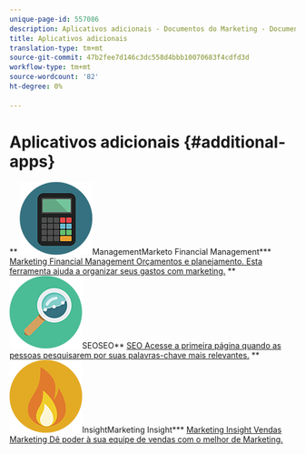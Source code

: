 ```yaml
---
unique-page-id: 557086
description: Aplicativos adicionais - Documentos do Marketing - Documentação do produto
title: Aplicativos adicionais
translation-type: tm+mt
source-git-commit: 47b2fee7d146c3dc558d4bbb10070683f4cdfd3d
workflow-type: tm+mt
source-wordcount: '82'
ht-degree: 0%

---
```



# Aplicativos adicionais {#additional-apps}

** ![Marketing](assets/office-09.png)ManagementMarketo Financial Management*** [Marketing Financial Management Orçamentos e planejamento. Esta ferramenta ajuda a organizar seus gastos com marketing.](https://docs.marketo.com/display/DOCS/Marketo+Financial+Management)     ** ![](assets/seo-15.png)SEOSEO** [SEO Acesse a primeira página quando as pessoas pesquisarem por suas palavras-chave mais relevantes.](https://docs.marketo.com/display/DOCS/SEO)     ** ![Marketing Sales](assets/alerts-10.png)InsightMarketing Insight*** [Marketing Insight Vendas Marketing Dê poder à sua equipe de vendas com o melhor de Marketing.](https://docs.marketo.com/display/DOCS/Marketo+Sales+Insight)